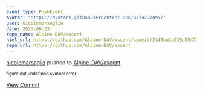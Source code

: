 ```yaml
---
event_type: PushEvent
avatar: "https://avatars.githubusercontent.com/u/24232495?"
user: nicolemarsaglia
date: 2023-06-23
repo_name: Alpine-DAV/ascent
html_url: https://github.com/Alpine-DAV/ascent/commit/21d9ba1c019a99477f94b939d91e2219e03f43f5
repo_url: https://github.com/Alpine-DAV/ascent
---
```


<a href='https://github.com/nicolemarsaglia' target='_blank'>nicolemarsaglia</a> pushed to <a href='https://github.com/Alpine-DAV/ascent' target='_blank'>Alpine-DAV/ascent</a>

<small>figure out undefined symbol error</small>

<a href='https://github.com/Alpine-DAV/ascent/commit/21d9ba1c019a99477f94b939d91e2219e03f43f5' target='_blank'>View Commit</a>